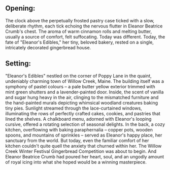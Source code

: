 ## Opening:

The clock above the perpetually frosted pastry case ticked with a slow, deliberate rhythm, each tick echoing the nervous flutter in Eleanor Beatrice Crumb's chest. The aroma of warm cinnamon rolls and melting butter, usually a source of comfort, felt suffocating. Today was different. Today, the fate of "Eleanor's Edibles," her tiny, beloved bakery, rested on a single, intricately decorated gingerbread house.

## Setting:

"Eleanor's Edibles" nestled on the corner of Poppy Lane in the quaint, undeniably charming town of Willow Creek, Maine. The building itself was a symphony of pastel colours – a pale butter yellow exterior trimmed with mint green shutters and a lavender-painted door. Inside, the scent of vanilla and sugar hung heavy in the air, clinging to the mismatched furniture and the hand-painted murals depicting whimsical woodland creatures baking tiny pies. Sunlight streamed through the lace-curtained windows, illuminating the rows of perfectly crafted cakes, cookies, and pastries that lined the shelves. A chalkboard menu, adorned with Eleanor's looping cursive, offered a rotating selection of seasonal delights. In the back, a cozy kitchen, overflowing with baking paraphernalia – copper pots, wooden spoons, and mountains of sprinkles – served as Eleanor's happy place, her sanctuary from the world. But today, even the familiar comfort of her kitchen couldn't quite quell the anxiety that churned within her. The Willow Creek Winter Festival Gingerbread Competition was about to begin. And Eleanor Beatrice Crumb had poured her heart, soul, and an ungodly amount of royal icing into what she hoped would be a winning masterpiece.
